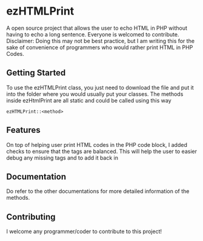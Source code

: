 # ezHTMLPrint
A open source project that allows the user to echo HTML in PHP without having to echo a long sentence. Everyone is welcomed to contribute. 
Disclaimer: Doing this may not be best practice, but I am writing this for the sake of convenience of programmers who would rather print HTML in PHP Codes.

## Getting Started
To use the ezHTMLPrint class, you just need to download the file and put it into the folder where you would usually put your classes. The methods
inside ezHtmlPrint are all static and could be called using this way

```
ezHTMLPrint::<method>
```

## Features
On top of helping user print HTML codes in the PHP code block, I added checks to ensure that the tags are balanced. This will help the user to easier 
debug any missing tags and to add it back in

## Documentation
Do refer to the other documentations for more detailed information of the methods.

## Contributing
I welcome any programmer/coder to contribute to this project!
